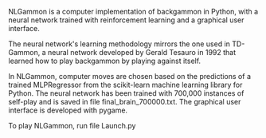 NLGammon is a computer implementation of backgammon in Python, with a neural network trained with reinforcement learning
and a graphical user interface.

The neural network's learning methodology mirrors the one used in TD-Gammon, a neural network developed by Gerald Tesauro
in 1992 that learned how to play backgammon by playing against itself.

In NLGammon, computer moves are chosen based on the predictions of a trained MLPRegressor from the scikit-learn machine learning library for Python.
The neural network has been trained with 700,000 instances of self-play and is saved in file final_brain_700000.txt.
The graphical user interface is developed with pygame.

To play NLGammon, run file Launch.py
